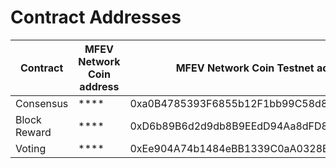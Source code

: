 # Contract Addresses

| Contract     | MFEV Network Coin address | MFEV Network Coin Testnet address          |
| ------------ | ------------------------- | ------------------------------------------ |
| Consensus    | \*\*\*\*                  | 0xa0B4785393F6855b12F1bb99C58d8498E1E15cc2 |
| Block Reward | \*\*\*\*                  | 0xD6b89B6d2d9db8B9EEdD94Aa8dFD80f599c308cE |
| Voting       | \*\*\*\*                  | 0xEe904A74b1484eBB1339C0aA0328B96A7CCa5A80 |
